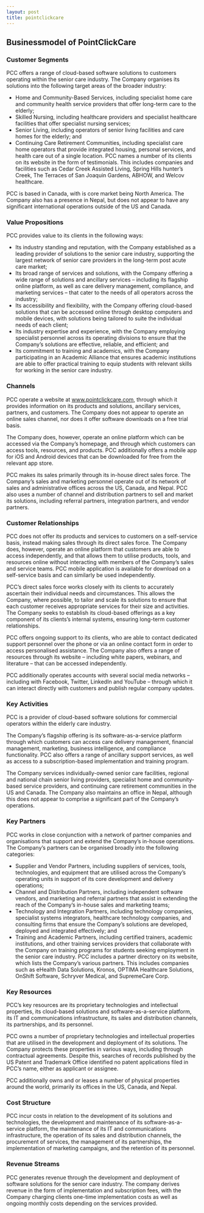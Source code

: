 ```yaml
---
layout: post
title: pointclickcare
---
```


Businessmodel of PointClickCare
--------------------------------

### Customer Segments

PCC offers a range of cloud-based software solutions to customers operating within the senior care industry. The Company organises its solutions into the following target areas of the broader industry:

 * Home and Community-Based Services, including specialist home care and community health service providers that offer long-term care to the elderly;
* Skilled Nursing, including healthcare providers and specialist healthcare facilities that offer specialist nursing services;
* Senior Living, including operators of senior living facilities and care homes for the elderly; and
* Continuing Care Retirement Communities, including specialist care home operators that provide integrated housing, personal services, and health care out of a single location.
 PCC names a number of its clients on its website in the form of testimonials. This includes companies and facilities such as Cedar Creek Assisted Living, Spring Hills hunter’s Creek, The Terraces of San Joaquin Gardens, ABHOW, and Welcov healthcare.

PCC is based in Canada, with is core market being North America. The Company also has a presence in Nepal, but does not appear to have any significant international operations outside of the US and Canada.

### Value Propositions

PCC provides value to its clients in the following ways:

 * Its industry standing and reputation, with the Company established as a leading provider of solutions to the senior care industry, supporting the largest network of senior care providers in the long-term post acute care market;
* Its broad range of services and solutions, with the Company offering a wide range of solutions and ancillary services – including its flagship online platform, as well as care delivery management, compliance, and marketing services – that cater to the needs of all operators across the industry;
* Its accessibility and flexibility, with the Company offering cloud-based solutions that can be accessed online through desktop computers and mobile devices, with solutions being tailored to suite the individual needs of each client;
* Its industry expertise and experience, with the Company employing specialist personnel across its operating divisions to ensure that the Company’s solutions are effective, reliable, and efficient; and
* Its commitment to training and academics, with the Company participating in an Academic Alliance that ensures academic institutions are able to offer practical training to equip students with relevant skills for working in the senior care industry.
 ### Channels

PCC operate a website at www.pointclickcare.com, through which it provides information on its products and solutions, ancillary services, partners, and customers. The Company does not appear to operate an online sales channel, nor does it offer software downloads on a free trial basis.

The Company does, however, operate an online platform which can be accessed via the Company’s homepage, and through which customers can access tools, resources, and products. PCC additionally offers a mobile app for iOS and Android devices that can be downloaded for free from the relevant app store.

PCC makes its sales primarily through its in-house direct sales force. The Company’s sales and marketing personnel operate out of its network of sales and administrative offices across the US, Canada, and Nepal. PCC also uses a number of channel and distribution partners to sell and market its solutions, including referral partners, integration partners, and vendor partners.

### Customer Relationships

PCC does not offer its products and services to customers on a self-service basis, instead making sales through its direct sales force. The Company does, however, operate an online platform that customers are able to access independently, and that allows them to utilise products, tools, and resources online without interacting with members of the Company’s sales and service teams. PCC mobile application is available for download on a self-service basis and can similarly be used independently.

PCC’s direct sales force works closely with its clients to accurately ascertain their individual needs and circumstances. This allows the Company, where possible, to tailor and scale its solutions to ensure that each customer receives appropriate services for their size and activities. The Company seeks to establish its cloud-based offerings as a key component of its clients’s internal systems, ensuring long-term customer relationships.

PCC offers ongoing support to its clients, who are able to contact dedicated support personnel over the phone or via an online contact form in order to access personalised assistance. The Company also offers a range of resources through its website – including white papers, webinars, and literature – that can be accessed independently.

PCC additionally operates accounts with several social media networks – including with Facebook, Twitter, LinkedIn and YouTube – through which it can interact directly with customers and publish regular company updates.

### Key Activities

PCC is a provider of cloud-based software solutions for commercial operators within the elderly care industry.

The Company’s flagship offering is its software-as-a-service platform through which customers can access care delivery management, financial management, marketing, business intelligence, and compliance functionality. PCC also offers a range of ancillary support services, as well as access to a subscription-based implementation and training program.

The Company services individually-owned senior care facilities, regional and national chain senior living providers, specialist home and community-based service providers, and continuing care retirement communities in the US and Canada. The Company also maintains an office in Nepal, although this does not appear to comprise a significant part of the Company’s operations.

### Key Partners

PCC works in close conjunction with a network of partner companies and organisations that support and extend the Company’s in-house operations. The Company’s partners can be organised broadly into the following categories:

 * Supplier and Vendor Partners, including suppliers of services, tools, technologies, and equipment that are utilised across the Company’s operating units in support of its core development and delivery operations;
* Channel and Distribution Partners, including independent software vendors, and marketing and referral partners that assist in extending the reach of the Company’s in-house sales and marketing teams;
* Technology and Integration Partners, including technology companies, specialist systems integrators, healthcare technology companies, and consulting firms that ensure the Company’s solutions are developed, deployed and integrated effectively; and
* Training and Academic Partners, including certified trainers, academic institutions, and other training services providers that collaborate with the Company on training programs for students seeking employment in the senior care industry.
 PCC includes a partner directory on its website, which lists the Company’s various partners. This includes companies such as eHealth Data Solutions, Kronos, OPTIMA Healthcare Solutions, OnShift Software, Schryver Medical, and SupremeCare Corp.

### Key Resources

PCC’s key resources are its proprietary technologies and intellectual properties, its cloud-based solutions and software-as-a-service platform, its IT and communications infrastructure, its sales and distribution channels, its partnerships, and its personnel.

PCC owns a number of proprietary technologies and intellectual properties that are utilised in the development and deployment of its solutions. The Company protects these properties in various ways, including through contractual agreements. Despite this, searches of records published by the US Patent and Trademark Office identified no patent applications filed in PCC’s name, either as applicant or assignee.

PCC additionally owns and or leases a number of physical properties around the world, primarily its offices in the US, Canada, and Nepal.

### Cost Structure

PCC incur costs in relation to the development of its solutions and technologies, the development and maintenance of its software-as-a-service platform, the maintenance of its IT and communications infrastructure, the operation of its sales and distribution channels, the procurement of services, the management of its partnerships, the implementation of marketing campaigns, and the retention of its personnel.

### Revenue Streams

PCC generates revenue through the development and deployment of software solutions for the senior care industry. The company derives revenue in the form of implementation and subscription fees, with the Company charging clients one-time implementation costs as well as ongoing monthly costs depending on the services provided.
